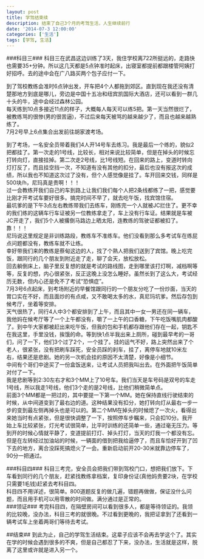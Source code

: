 ```yaml
---
layout: post
title: 学驾结束续 
description: 结束了自己3个月的考驾生活，人生继续前行
date: '2014-07-3 12:00:00'
categories: ['生活']
tags: [学驾, 生活]
---
```


###科目三###
科目三在武昌这边训练了3天，我住学校离722所挺远的，走路快也需要35+分钟。所以这几天都是5点钟准时起床，出寝室都提前都跟楼管阿姨打好招呼。去的途中会在广八路买两个包子应付一下。 
<!--more-->
到了驾校教练会准时6点钟出发，开车把4个人都拖到郊区。直到现在我还没有清楚那地方到底是哪儿，旁边是中国十五冶和纽宾凯国际大酒店，还可以看到一群几十头的牛，途中会经过森林公园。  
每天练到10点多接近11点的样子，大概每人每天可以练5把。第一天当然很烂了，被教练骂的很惨(男的很苦逼)，不过后来每天被骂的越来越少了，而且也越来越熟练了。  
7月2号早上6点集合出发前往胡家渡考场。  
<!-- more -->
到了考场，一名安全员带着我们4人开14号车去练习。我是最后一个练的，貌似2把都挂了。第一次走的1号线，比较长，相对来说比较简单，但是在掉头的时候忘打转向灯，直接挂掉。第二次走2号线，比1号线短。在回来的路上，变道时转向灯打反了，而且挂空挡一次，不知道有没有其他的扣分，最后也没有报这次的成绩，所以我也不知道这次过了没有，但个人感觉像是挂了。车开回来交钱，同样是500块/h，尼玛真是贵啊！！！  
过一会教练开我们自己的车到路上让我们我们每个人把2条线都练了一把，感觉要比刚才开考试车要好很多。搞完时间不早了，就去吃午饭，找宾馆住宿。  
最坑爹的是下午3点左右教练带我们去练车，刚练完一个人就被JC拦住了。更不幸的我们练的这辆车行车证被另一位教练拿走了，车上没有行车证。结果就是车被JC开走了，我们5个人被撂倒马路边上晒太阳，连教练的驾驶证都被扣了。靠！！！  
尼玛说这里规定是非训练路段，教练车不准练车。他们没看到那么多考试车在练屁点问题都没有，教练车就不让练。  
幸好带我们来的教练是蔡甸这边的人，找了个熟人把我们送到了宾馆。晚上吃完饭，跟同行的几个朋友到附近走了走，聊了会天，放松放松。  
回去躺倒床上，脑子里反复想的就是考试的路线图，走到哪里该打灯啊，减档啊等等，反复的想，内心很紧张，反正这晚上没怎么睡好。虽然长到了这么大，考试经历无数，但内心还是免不了考试“恐惧症”。  
7月3号6点起床，到考场附近的早餐馆跟同行的一个朋友分吃了一份炒面，当天的胃口实在不好，而且面炒的有点咸，又不敢喝太多的水，真尼玛坑爹。然后存包到候考厅，坐着等安排。  
天气很热了，同行4人中3个都安排到了上午，而且其中一女一男还在同一辆车，我他妈在候考厅等了一个上午都没有，嚼了一上午的口香糖，下午吃饭嘴肌肉都酸了。到中午大家都被赶出来吃午饭，但我的包和手机都存跟他们存在一起，钥匙不在我这里，手里没钱，挨饿的命。等到快1点半我出来上厕所，碰到最早考的一哥们，问了一下，他们3个过了2个，一个挂了。挂的运气不好，路上突然出来了个老人，很紧张，没有把刷车踩死，安全员踩的刹车，挂了，离停车地就10米左右，结果还是悲剧。她的另一次机会挂的原因不太清楚，好像是小细节。  
中间有个哥们中途买了一份盒饭送来，让考试人员把我叫出去。在外面把午饭简单对付了一下。  
我是悲剧等到2:30左右才和3个MM上了10号车。我们当天是车号码是双号的车走1号线，所以我走1号线，他们3个走的是2号线，比他们稍微简单点。  
前面3个MM都是一把过的，其中要提一下第一个MM。她在保持直线行驶结束的时候，从中间道变到了最右边的道。这种结果没有扣分，她打转向灯从最右一步一步的变到最左侧再掉头也是可以的。第二个MM在掉头的时候熄了一次火，看得出来她当时有点紧张，但是很快调整了一下，按照停车步瞩来，只会扣10分。我开始上车比较紧张，灯光考试很简单，比平时训练的还简单一些，通过毫无压力。等到开的时候心情就平静了，变道提前打灯、掉头打灯，当天的灯我一个都没有忘。但是在左转经过加油站的时候，一辆面的借到把我给逼停了，而且车恰好开到了凹下去的地方，离合没踩死搞熄火了一会。重新启动前开20-30米就靠边停车了，90分一把通过。  


###科目四###
科目三考完，安全员会把我们带到驾校门口，想把我们放下。下车看到同行的几个朋友，赶紧找教练拿档案，复印身份证(真他妈贵要2块，在学校只需要1毛钱)赶紧去考科目四。  
科目四不用详述，很简单。800道题反复的做几遍，错题再做做，保证没什么问题，而且用手机可以用零散的时间做。满分通过是正常的。  
###领证###
考完科目四，在隔壁房间可以看到很多人，都是等待领证的。我领的比较晚，没办法，科目三考的就很晚。不过看到更晚的，我把证拿到了还看到一辆考试车上坐着两哥们等待去考试。

##结束##
到此为止，自己的学驾生活结束。这辈子应该不会再去学这个了。其实在学的时候会遇到很多的不爽，但是自己都忍了下来，没办法，生活就是这样，脱离了这里或许就是进入另一个。
